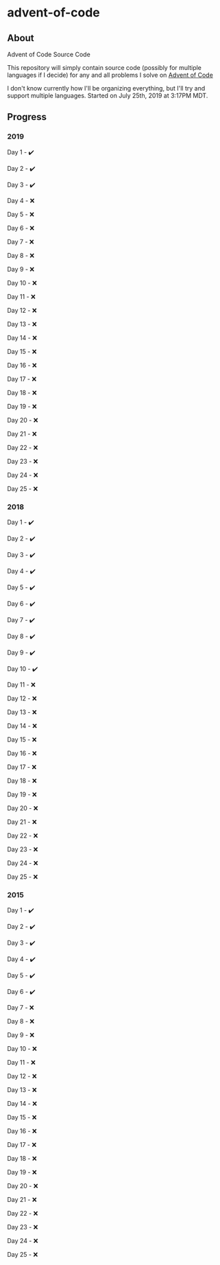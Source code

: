 # advent-of-code

## About

Advent of Code Source Code

This repository will simply contain source code (possibly for multiple languages if I decide) for any and all problems I solve on [Advent of Code](https://adventofcode.com)

I don't know currently how I'll be organizing everything, but I'll try and support multiple languages.
Started on July 25th, 2019 at 3:17PM MDT.

## Progress

### 2019

Day 1 - :heavy_check_mark:

Day 2 - :heavy_check_mark:

Day 3 - :heavy_check_mark:

Day 4 - :x:

Day 5 - :x:

Day 6 - :x:

Day 7 - :x:

Day 8 - :x:

Day 9 - :x:

Day 10 - :x:

Day 11 - :x:

Day 12 - :x:

Day 13 - :x:

Day 14 - :x:

Day 15 - :x:

Day 16 - :x:

Day 17 - :x:

Day 18 - :x:

Day 19 - :x:

Day 20 - :x:

Day 21 - :x:

Day 22 - :x:

Day 23 - :x:

Day 24 - :x:

Day 25 - :x:

### 2018

Day 1 - :heavy_check_mark:

Day 2 - :heavy_check_mark:

Day 3 - :heavy_check_mark:

Day 4 - :heavy_check_mark:

Day 5 - :heavy_check_mark:

Day 6 - :heavy_check_mark:

Day 7 - :heavy_check_mark:

Day 8 - :heavy_check_mark:

Day 9 - :heavy_check_mark:

Day 10 - :heavy_check_mark:

Day 11 - :x:

Day 12 - :x:

Day 13 - :x:

Day 14 - :x:

Day 15 - :x:

Day 16 - :x:

Day 17 - :x:

Day 18 - :x:

Day 19 - :x:

Day 20 - :x:

Day 21 - :x:

Day 22 - :x:

Day 23 - :x:

Day 24 - :x:

Day 25 - :x:

### 2015

Day 1 - :heavy_check_mark:

Day 2 - :heavy_check_mark:

Day 3 - :heavy_check_mark:

Day 4 - :heavy_check_mark:

Day 5 - :heavy_check_mark:

Day 6 - :heavy_check_mark:

Day 7 - :x:

Day 8 - :x:

Day 9 - :x:

Day 10 - :x:

Day 11 - :x:

Day 12 - :x:

Day 13 - :x:

Day 14 - :x:

Day 15 - :x:

Day 16 - :x:

Day 17 - :x:

Day 18 - :x:

Day 19 - :x:

Day 20 - :x:

Day 21 - :x:

Day 22 - :x:

Day 23 - :x:

Day 24 - :x:

Day 25 - :x: